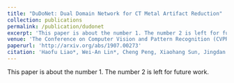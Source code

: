```yaml
---
title: "DuDoNet: Dual Domain Network for CT Metal Artifact Reduction"
collection: publications
permalink: /publication/dudonet
excerpt: 'This paper is about the number 1. The number 2 is left for future work.'
venue: 'The Conference on Computer Vision and Pattern Recognition (CVPR), 2020'
paperurl: 'http://arxiv.org/abs/1907.00273'
citation: 'Haofu Liao*, Wei-An Lin*, Cheng Peng, Xiaohang Sun, Jingdan Zhang, Jiebo Luo, Rama Chellappa, Shaohua Kevin Zhou. &quot;DuDoNet: Dual Domain Network for CT Metal Artifact Reduction.&quot; <i>The Conference on Computer Vision and Pattern Recognition (CVPR), 2020</i>'
---
```

This paper is about the number 1. The number 2 is left for future work.

